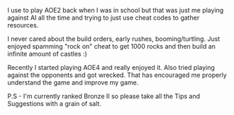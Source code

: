 I use to play AOE2 back when I was in school but that was just me playing against AI all the time and trying to just use cheat codes to gather resources.

I never cared about the build orders, early rushes, booming/turtling. Just enjoyed spamming "rock on" cheat to get 1000 rocks and then build an infinite amount of castles :)

Recently I started playing AOE4 and really enjoyed it. Also tried playing against the opponents and got wrecked. That has encouraged me properly understand the game and improve my game.

P.S - I'm currently ranked Bronze II so please take all the Tips and Suggestions with a grain of salt.
